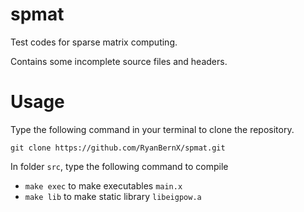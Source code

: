 # spmat
Test codes for sparse matrix computing.

Contains some incomplete source files and headers.

# Usage
Type the following command in your terminal to clone the repository.
```
git clone https://github.com/RyanBernX/spmat.git
```
In folder `src`, type the following command to compile
- `make exec` to make executables `main.x`
- `make lib` to make static library `libeigpow.a`
